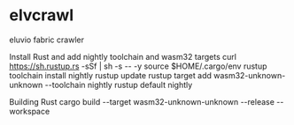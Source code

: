 # elvcrawl
eluvio fabric crawler

Install Rust and add nightly toolchain and wasm32 targets
curl https://sh.rustup.rs -sSf | sh -s -- -y
source $HOME/.cargo/env
rustup toolchain install nightly
rustup update
rustup target add wasm32-unknown-unknown --toolchain nightly
rustup default nightly

Building
Rust
cargo build --target wasm32-unknown-unknown --release --workspace

